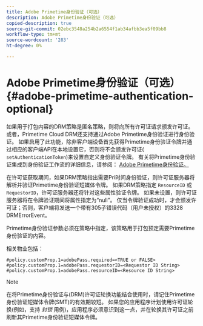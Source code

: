 ```yaml
---
title: Adobe Primetime身份验证（可选）
description: Adobe Primetime身份验证（可选）
copied-description: true
source-git-commit: 02ebc3548a254b2a6554f1ab34afbb3ea5f09bb8
workflow-type: tm+mt
source-wordcount: '283'
ht-degree: 0%

---
```


# Adobe Primetime身份验证（可选） {#adobe-primetime-authentication-optional}

如果用于打包内容的DRM策略是匿名策略，则将向所有许可证请求颁发许可证。 或者，Primetime Cloud DRM还支持通过Adobe Primetime身份验证进行身份验证。 如果启用了此功能，除非客户端设备首先获得Primetime身份验证令牌并通过相应的客户端API在本地设置它，否则将不会颁发许可证( `setAuthenticationToken`)来设置自定义身份验证令牌。 有关将Primetime身份验证集成到身份验证工作流的详细信息，请参阅： [Adobe Primetime身份验证。](https://tve.helpdocsonline.com/home)

在许可证获取期间，如果DRM策略指出需要Pri时间身份验证，则许可证服务器将解析并验证Primetime身份验证短媒体令牌。 如果DRM策略指定 `ResourceID` 或 `RequestorID`，许可证服务器还将针对这些属性验证令牌。 如果未设置，则许可证服务器将在令牌验证期间将属性指定为“null”。 仅当令牌验证成功时，才会颁发许可证；否则，客户端将发送一个带有305子错误代码（用户未授权）的3328 DRMErrorEvent。

Primetime身份验证参数必须在策略中指定，该策略用于打包预定需要Primetime身份验证的内容。

相关物业包括：

```
#policy.customProp.1=adobePass.required=<TRUE or FALSE> 
#policy.customProp.1=adobePass.requestorID=<Requestor ID String> 
#policy.customProp.1=adobePass.resourceID=<Resource ID String>
```

>[!NOTE]
>
>在将Primetime身份验证与(DRM)许可证轮换功能结合使用时，请记住Primetime身份验证短媒体令牌(SMT)的有效期较短。 如果您的应用程序计划使用许可证轮换(例如，支持 *封锁* 用例)，应用程序必须意识到这一点，并在轮换其许可证之前刷新其Primetime身份验证短媒体令牌。
